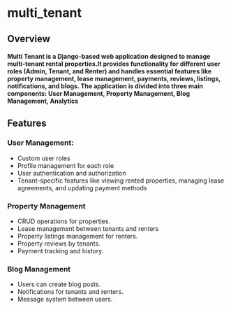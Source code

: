 # multi_tenant
## Overview 
#### Multi Tenant is a Django-based web application designed to manage multi-tenant rental properties.It provides functionality for different user roles (Admin, Tenant, and Renter) and handles essential features like property management, lease management, payments, reviews, listings, notifications, and blogs. The application is divided into three main components: User Management, Property Management, Blog Management, Analytics

## Features 
### User Management: 
- Custom user roles 
- Profile management for each role 
- User authentication and authorization
- Tenant-specific features like viewing rented properties, managing lease agreements, and updating payment methods

### Property Management
- CRUD operations for properties.
- Lease management between tenants and renters
- Property listings management for renters.
- Property reviews by tenants.
- Payment tracking and history.

### Blog Management
- Users can create blog posts.
- Notifications for tenants and renters.
- Message system between users.

